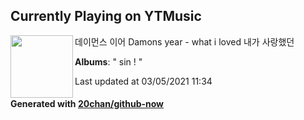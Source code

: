 ## Currently Playing on YTMusic

[<img align="left" width="100" src="https://lh3.googleusercontent.com/izKyqCg_5dL0HFh40COWwXVI-CsacRdNXIFbm1iKLiPsyB_xnpTJYZ1PdIqj3RZLbrfsMoMlEwur9tUh">](https://music.youtube.com/watch?v=tqgqmp9XI5Q)

데이먼스 이어 Damons year - what i loved 내가 사랑했던

**Albums**: " sin ! "

Last updated at 03/05/2021 11:34

#### Generated with [20chan/github-now](https://github.com/20chan/github-now)


<!--
**20chan/20chan** is a ✨ _special_ ✨ repository because its `README.md` (this file) appears on your GitHub profile.

Here are some ideas to get you started:

- 🔭 I’m currently working on ...
- 🌱 I’m currently learning ...
- 👯 I’m looking to collaborate on ...
- 🤔 I’m looking for help with ...
- 💬 Ask me about ...
- 📫 How to reach me: ...
- 😄 Pronouns: ...
- ⚡ Fun fact: ...
-->
